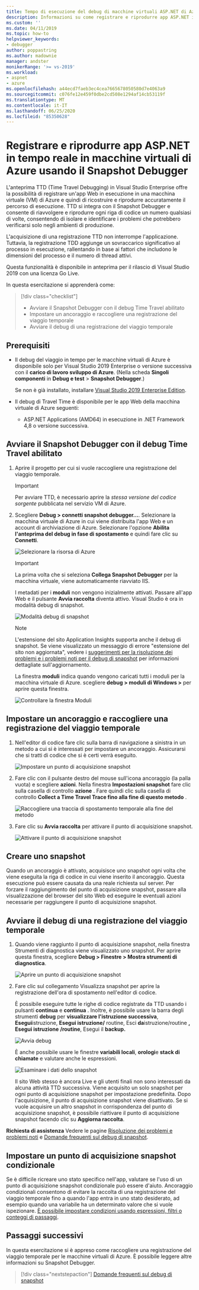 ```yaml
---
title: Tempo di esecuzione del debug di macchine virtuali ASP.NET di Azure in tempo reale
description: Informazioni su come registrare e riprodurre app ASP.NET in tempo reale in macchine virtuali di Azure usando il Snapshot Debugger.
ms.custom: ''
ms.date: 04/11/2019
ms.topic: how-to
helpviewer_keywords:
- debugger
author: poppastring
ms.author: madownie
manager: andster
monikerRange: '>= vs-2019'
ms.workload:
- aspnet
- azure
ms.openlocfilehash: a44ecd7faeb3ec4cea7665678050580d7e4063a9
ms.sourcegitcommit: c076fe12e459f0dbe2cd508e1294af14cb53119f
ms.translationtype: MT
ms.contentlocale: it-IT
ms.lasthandoff: 06/25/2020
ms.locfileid: "85350628"
---
```

# <a name="record-and-replay-live-aspnet-apps-on-azure-virtual-machines-using-the-snapshot-debugger"></a>Registrare e riprodurre app ASP.NET in tempo reale in macchine virtuali di Azure usando il Snapshot Debugger

L'anteprima TTD (Time Travel Debugging) in Visual Studio Enterprise offre la possibilità di registrare un'app Web in esecuzione in una macchina virtuale (VM) di Azure e quindi di ricostruire e riprodurre accuratamente il percorso di esecuzione. TTD si integra con il Snapshot Debugger e consente di riavvolgere e riprodurre ogni riga di codice un numero qualsiasi di volte, consentendo di isolare e identificare i problemi che potrebbero verificarsi solo negli ambienti di produzione.

L'acquisizione di una registrazione TTD non interrompe l'applicazione. Tuttavia, la registrazione TDD aggiunge un sovraccarico significativo al processo in esecuzione, rallentando in base ai fattori che includono le dimensioni del processo e il numero di thread attivi.

Questa funzionalità è disponibile in anteprima per il rilascio di Visual Studio 2019 con una licenza Go Live.

In questa esercitazione si apprenderà come:

> [!div class="checklist"]
> * Avviare il Snapshot Debugger con il debug Time Travel abilitato
> * Impostare un ancoraggio e raccogliere una registrazione del viaggio temporale
> * Avviare il debug di una registrazione del viaggio temporale

## <a name="prerequisites"></a>Prerequisiti

* Il debug del viaggio in tempo per le macchine virtuali di Azure è disponibile solo per Visual Studio 2019 Enterprise o versione successiva con il **carico di lavoro sviluppo di Azure**. (Nella scheda **Singoli componenti** in **Debug e test** > **Snapshot Debugger**.)

    Se non è già installato, installare [Visual Studio 2019 Enterprise Edition](https://visualstudio.microsoft.com/vs/).

* Il debug di Travel Time è disponibile per le app Web della macchina virtuale di Azure seguenti:
  * ASP.NET Applications (AMD64) in esecuzione in .NET Framework 4,8 o versione successiva.

## <a name="start-the-snapshot-debugger-with-time-travel-debugging-enabled"></a>Avviare il Snapshot Debugger con il debug Time Travel abilitato

1. Aprire il progetto per cui si vuole raccogliere una registrazione del viaggio temporale.

    > [!IMPORTANT]
    > Per avviare TTD, è necessario aprire la *stessa versione del codice sorgente* pubblicata nel servizio VM di Azure.

1. Scegliere **Debug > connetti snapshot debugger...**. Selezionare la macchina virtuale di Azure in cui viene distribuita l'app Web e un account di archiviazione di Azure. Selezionare l'opzione **Abilita l'anteprima del debug in fase di spostamento** e quindi fare clic su **Connetti**.

      ![Selezionare la risorsa di Azure](../debugger/media/time-travel-debugging-select-azure-resource-vm.png)

    > [!IMPORTANT]
    > La prima volta che si seleziona **Collega Snapshot Debugger** per la macchina virtuale, viene automaticamente riavviato IIS.

    I metadati per i **moduli** non vengono inizialmente attivati. Passare all'app Web e il pulsante **Avvia raccolta** diventa attivo. Visual Studio è ora in modalità debug di snapshot.

   ![Modalità debug di snapshot](../debugger/media/snapshot-message.png)

    > [!NOTE]
    > L'estensione del sito Application Insights supporta anche il debug di snapshot. Se viene visualizzato un messaggio di errore "estensione del sito non aggiornata", vedere i [suggerimenti per la risoluzione dei problemi e i problemi noti per il debug di snapshot](../debugger/debug-live-azure-apps-troubleshooting.md) per informazioni dettagliate sull'aggiornamento.

   La finestra **moduli** indica quando vengono caricati tutti i moduli per la macchina virtuale di Azure. scegliere **debug > moduli di Windows >** per aprire questa finestra.

   ![Controllare la finestra Moduli](../debugger/media/snapshot-modules.png)

## <a name="set-a-snappoint-and-collect-a-time-travel-recording"></a>Impostare un ancoraggio e raccogliere una registrazione del viaggio temporale

1. Nell'editor di codice fare clic sulla barra di navigazione a sinistra in un metodo a cui si è interessati per impostare un ancoraggio. Assicurarsi che si tratti di codice che si è certi verrà eseguito.

   ![Impostare un punto di acquisizione snapshot](../debugger/media/time-travel-debugging-set-snappoint-settings.png)

1. Fare clic con il pulsante destro del mouse sull'icona ancoraggio (la palla vuota) e scegliere **azioni**. Nella finestra **Impostazioni snapshot** fare clic sulla casella di controllo **azione** . Fare quindi clic sulla casella di controllo **Collect a Time Travel Trace fino alla fine di questo metodo** .

   ![Raccogliere una traccia di spostamento temporale alla fine del metodo](../debugger/media/time-travel-debugging-set-snappoint-action.png)

1. Fare clic su **Avvia raccolta** per attivare il punto di acquisizione snapshot.

   ![Attivare il punto di acquisizione snapshot](../debugger/media/snapshot-start-collection.png)

## <a name="take-a-snapshot"></a>Creare uno snapshot

Quando un ancoraggio è attivato, acquisisce uno snapshot ogni volta che viene eseguita la riga di codice in cui viene inserito il ancoraggio. Questa esecuzione può essere causata da una reale richiesta sul server. Per forzare il raggiungimento del punto di acquisizione snapshot, passare alla visualizzazione del browser del sito Web ed eseguire le eventuali azioni necessarie per raggiungere il punto di acquisizione snapshot.

## <a name="start-debugging-a-time-travel-recording"></a>Avviare il debug di una registrazione del viaggio temporale

1. Quando viene raggiunto il punto di acquisizione snapshot, nella finestra Strumenti di diagnostica viene visualizzato uno snapshot. Per aprire questa finestra, scegliere **Debug > Finestre > Mostra strumenti di diagnostica**.

   ![Aprire un punto di acquisizione snapshot](../debugger/media/snapshot-diagsession-window.png)

1. Fare clic sul collegamento Visualizza snapshot per aprire la registrazione dell'ora di spostamento nell'editor di codice.
  
   È possibile eseguire tutte le righe di codice registrate da TTD usando i pulsanti **continua** e **continua** . Inoltre, è possibile usare la barra degli strumenti **debug** per **visualizzare l'istruzione successiva**, **Esegui**istruzione, **Esegui istruzione/** routine, Esci **da**istruzione/routine **, Esegui istruzione** **/routine**, Esegui il **backup.**

   ![Avvia debug](../debugger/media/time-travel-debugging-step-commands.png)

   È anche possibile usare le finestre **variabili locali**, **orologi**e **stack di chiamate** e valutare anche le espressioni.

   ![Esaminare i dati dello snapshot](../debugger/media/time-travel-debugging-start-debugging.png)

    Il sito Web stesso è ancora Live e gli utenti finali non sono interessati da alcuna attività TTD successiva. Viene acquisito un solo snapshot per ogni punto di acquisizione snapshot per impostazione predefinita. Dopo l'acquisizione, il punto di acquisizione snapshot viene disattivato. Se si vuole acquisire un altro snapshot in corrispondenza del punto di acquisizione snapshot, è possibile riattivare il punto di acquisizione snapshot facendo clic su **Aggiorna raccolta**.

**Richiesta di assistenza** Vedere le pagine [Risoluzione dei problemi e problemi noti](../debugger/debug-live-azure-apps-troubleshooting.md) e [Domande frequenti sul debug di snapshot](../debugger/debug-live-azure-apps-faq.md).

## <a name="set-a-conditional-snappoint"></a>Impostare un punto di acquisizione snapshot condizionale

Se è difficile ricreare uno stato specifico nell'app, valutare se l'uso di un punto di acquisizione snapshot condizionale può essere d'aiuto. Ancoraggio condizionali consentono di evitare la raccolta di una registrazione del viaggio temporale fino a quando l'app entra in uno stato desiderato, ad esempio quando una variabile ha un determinato valore che si vuole ispezionare. [È possibile impostare condizioni usando espressioni, filtri o conteggi di passaggi](../debugger/debug-live-azure-apps-troubleshooting.md).

## <a name="next-steps"></a>Passaggi successivi

In questa esercitazione si è appreso come raccogliere una registrazione del viaggio temporale per le macchine virtuali di Azure. È possibile leggere altre informazioni su Snapshot Debugger.

> [!div class="nextstepaction"]
> [Domande frequenti sul debug di snapshot](../debugger/debug-live-azure-apps-faq.md)